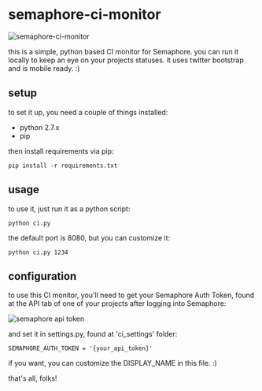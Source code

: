 
# semaphore-ci-monitor

![semaphore-ci-monitor](http://i19.photobucket.com/albums/b164/lucianoratamero/Screenshotfrom2014-12-31160337.png)

this is a simple, python based CI monitor for Semaphore.
you can run it locally to keep an eye on your projects statuses.
it uses twitter bootstrap and is mobile ready. :)

## setup

to set it up, you need a couple of things installed:

- python 2.7.x
- pip

then install requirements via pip:

```
pip install -r requirements.txt
```

## usage

to use it, just run it as a python script:

```
python ci.py
```

the default port is 8080, but you can customize it:

```
python ci.py 1234
```

## configuration

to use this CI monitor, you'll need to get your Semaphore Auth Token, found at the API tab of one of your projects after logging into Semaphore:

![semaphore api token](http://i19.photobucket.com/albums/b164/lucianoratamero/Screenshotfrom2014-12-31191053.png)

and set it in settings.py, found at 'ci_settings' folder:


```
SEMAPHORE_AUTH_TOKEN = '{your_api_token}'
```

if you want, you can customize the DISPLAY_NAME in this file. :)

that's all, folks!
